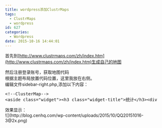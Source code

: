 ```yaml
---
title: wordpress添加ClustrMaps
tags:
  - ClustrMaps
  - wordpress
id: 627
categories:
  - Wordpress
date: 2015-10-16 14:44:01
---
```


首先到[http://www.clustrmaps.com/zh/index.htm](http://www.clustrmaps.com/zh/index.htm)生成自己的地图
<div>然后注册登录账号，获取地图代码</div>
<div></div>
<div>根据主题布局放置代码位置，这里我放在右侧。</div>
<div>编辑文件sidebar-right.php,添加以下内容：</div>
<div>
<pre class="lang:php decode:true ">&lt;!--ClusterMap--&gt;
&lt;aside class="widget"&gt;&lt;h3 class="widget-title"&gt;统计&lt;/h3&gt;&lt;div id="clustrmaps-widget"&gt;&lt;/div&gt;&lt;script type="text/javascript"&gt;var _clustrmaps = {'url' : 'http://blog.cenhq.com', 'user' : 1181037, 'server' : '3', 'id' : 'clustrmaps-widget', 'version' : 1, 'date' : '2015-10-16', 'lang' : 'zh', 'corners' : 'square' };(function (){ var s = document.createElement('script'); s.type = 'text/javascript'; s.async = true; s.src = 'http://www3.clustrmaps.com/counter/map.js'; var x = document.getElementsByTagName('script')[0]; x.parentNode.insertBefore(s, x);})();&lt;/script&gt;&lt;noscript&gt;&lt;a href="http://www3.clustrmaps.com/user/f5e12056d"&gt;&lt;img src="http://www3.clustrmaps.com/stats/maps-no_clusters/blog.cenhq.com-thumb.jpg" alt="Locations of visitors to this page" /&gt;&lt;/a&gt;&lt;/noscript&gt;&lt;/div&gt;&lt;/aside&gt;</pre>
<div>效果显示：</div>
<div>![](http://blog.cenhq.com/wp-content/uploads/2015/10/QQ20151016-3@2x.png)</div>
</div>